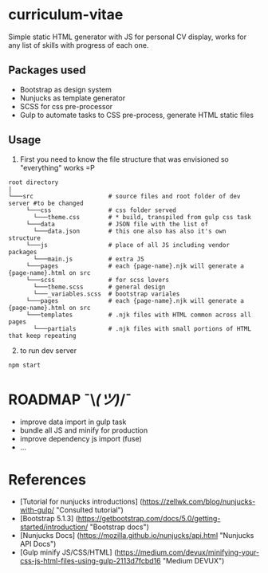 # curriculum-vitae
Simple static HTML generator with JS for personal CV display, works for any list of skills with progress of each one.

## Packages used
  * Bootstrap as design system
  * Nunjucks as template generator
  * SCSS for css pre-processor
  * Gulp to automate tasks to CSS pre-process, generate HTML static files

## Usage

1. First you need to know the file structure that was envisioned so "everything" works =P
```
root directory
|
└───src                     # source files and root folder of dev server #to be changed
     └───css                # css folder served
       └───theme.css        # * build, transpiled from gulp css task 
     └───data               # JSON file with the list of
       └───data.json        # this one also has also it's own structure
     └───js                 # place of all JS including vendor packages
       └───main.js          # extra JS
     └───pages              # each {page-name}.njk will generate a {page-name}.html on src
     └───scss               # for scss lovers
       └───theme.scss       # general design
       └───_variables.scss  # bootstrap variales
     └───pages              # each {page-name}.njk will generate a {page-name}.html on src
     └───templates          # .njk files with HTML common across all pages
       └───partials         # .njk files with small portions of HTML that keep repeating
```

2. to run dev server
```Bash
npm start
```

# ROADMAP ¯\\_(ツ)_/¯

* improve data import in gulp task
* bundle all JS and minify for production
* improve dependency js import (fuse)
* ...

# References

  * [Tutorial for nunjucks introductions] (https://zellwk.com/blog/nunjucks-with-gulp/ "Consulted tutorial")
  * [Bootstrap 5.1.3] (https://getbootstrap.com/docs/5.0/getting-started/introduction/ "Bootstrap docs")
  * [Nunjucks Docs] (https://mozilla.github.io/nunjucks/api.html "Nunjucks API Docs")
  * [Gulp minify JS/CSS/HTML] (https://medium.com/devux/minifying-your-css-js-html-files-using-gulp-2113d7fcbd16 "Medium DEVUX")
